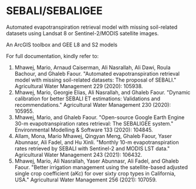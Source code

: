 # SEBALI/SEBALIGEE
Automated evapotranspiration retrieval model with missing soil-related datasets using Landsat 8 or Sentinel-2/MODIS satellite images.

An ArcGIS toolbox and GEE L8 and S2 models

For full documentation, kindly refer to:
1. Mhawej, Mario, Arnaud Caiserman, Ali Nasrallah, Ali Dawi, Roula Bachour, and Ghaleb Faour. "Automated evapotranspiration retrieval model with missing soil-related datasets: The proposal of SEBALI." Agricultural Water Management 229 (2020): 105938.
2.	Mhawej, Mario, Georgie Elias, Ali Nasrallah, and Ghaleb Faour. "Dynamic calibration for better SEBALI ET estimations: Validations and recommendations." Agricultural Water Management 230 (2020): 105955.
3.	Mhawej, Mario, and Ghaleb Faour. "Open-source Google Earth Engine 30-m evapotranspiration rates retrieval: The SEBALIGEE system." Environmental Modelling & Software 133 (2020): 104845.
4.	Allam, Mona, Mario Mhawej, Qingyan Meng, Ghaleb Faour, Yaser Abunnasr, Ali Fadel, and Hu Xinli. "Monthly 10-m evapotranspiration rates retrieved by SEBALI with Sentinel-2 and MODIS LST data." Agricultural Water Management 243 (2021): 106432.
5.	Mhawej, Mario, Ali Nasrallah, Yaser Abunnasr, Ali Fadel, and Ghaleb Faour. "Better irrigation management using the satellite-based adjusted single crop coefficient (aKc) for over sixty crop types in California, USA." Agricultural Water Management 256 (2021): 107059.

